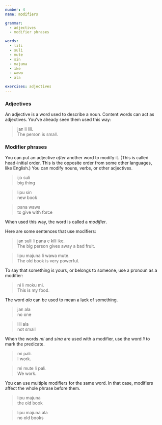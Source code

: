 ```yaml
---
number: 4
name: modifiers

grammar:
  - adjectives
  - modifier phrases

words:
  - lili
  - suli
  - mute
  - sin
  - majuna
  - ike
  - wawa
  - ala

exercises: adjectives
---
```


### Adjectives

An adjective is a word used to describe a noun. Content words can act as adjectives. You've already seen them used this way:

> jan li lili.  
> The person is small.

### Modifier phrases

You can put an adjective _after_ another word to modify it. (This is called head-initial order. This is the opposite order from some other languages, like English.) You can modify nouns, verbs, or other adjectives.

> ijo suli  
> big thing

> lipu sin  
> new book

> pana wawa  
> to give with force

When used this way, the word is called a _modifier_.

Here are some sentences that use modifiers:

> jan suli li pana e kili ike.  
> The big person gives away a bad fruit.

> lipu majuna li wawa mute.  
> The old book is very powerful.

To say that something is yours, or belongs to someone, use a pronoun as a modifier:

> ni li moku mi.  
> This is my food.

The word _ala_ can be used to mean a lack of something.

> jan ala  
> no one

> lili ala  
> not small

When the words _mi_ and _sina_ are used with a modifier, use the word _li_ to mark the predicate.

> mi pali.  
> I work.

> mi mute li pali.  
> We work.

You can use multiple modifiers for the same word. In that case, modifiers affect the whole phrase before them.

> lipu majuna  
> the old book

> lipu majuna ala  
> no old books
